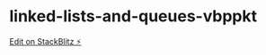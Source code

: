 # linked-lists-and-queues-vbppkt

[Edit on StackBlitz ⚡️](https://stackblitz.com/edit/linked-lists-and-queues-vbppkt)